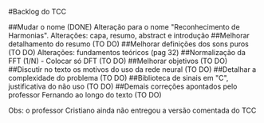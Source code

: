 #Backlog do TCC

##Mudar o nome (DONE)
  Alteração para o nome "Reconhecimento de Harmonias".
  Alterações: capa, resumo, abstract e introdução
##Melhorar detalhamento do resumo (TO DO)
##Melhorar definições dos sons puros (TO DO)
  Alterações: fundamentos teóricos (pag 32)
##Normalização da FFT (1/N) - Colocar só DFT (TO DO)
##Melhorar objetivos (TO DO)
##Discutir no texto os motivos do uso da rede neural (TO DO)
##Detalhar a complexidade do problema (TO DO)
##Biblioteca de sinais em "C", justificativa do não uso (TO DO)
##Demais correções apontados pelo professor Fernando ao longo do texto (TO DO)

Obs: o professor Cristiano ainda não entregou a versão comentada do TCC
